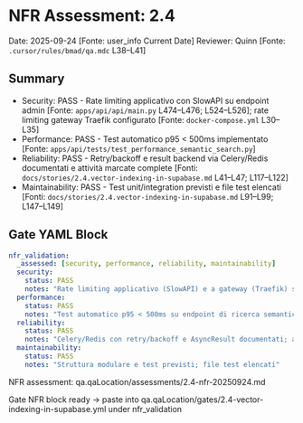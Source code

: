 # NFR Assessment: 2.4

Date: 2025-09-24 [Fonte: user_info Current Date]
Reviewer: Quinn [Fonte: `.cursor/rules/bmad/qa.mdc` L38–L41]

## Summary
- Security: PASS - Rate limiting applicativo con SlowAPI su endpoint admin [Fonte: `apps/api/api/main.py` L474–L476; L524–L526]; rate limiting gateway Traefik configurato [Fonte: `docker-compose.yml` L30–L35]
- Performance: PASS - Test automatico p95 < 500ms implementato [Fonte: `apps/api/tests/test_performance_semantic_search.py`]
- Reliability: PASS - Retry/backoff e result backend via Celery/Redis documentati e attività marcate complete [Fonti: `docs/stories/2.4.vector-indexing-in-supabase.md` L41–L47; L117–L122]
- Maintainability: PASS - Test unit/integration previsti e file test elencati [Fonti: `docs/stories/2.4.vector-indexing-in-supabase.md` L91–L99; L147–L149]

## Gate YAML Block

```yaml
nfr_validation:
  _assessed: [security, performance, reliability, maintainability]
  security:
    status: PASS
    notes: "Rate limiting applicativo (SlowAPI) e a gateway (Traefik) sugli endpoint admin"
  performance:
    status: PASS
    notes: "Test automatico p95 < 500ms su endpoint di ricerca semantica"
  reliability:
    status: PASS
    notes: "Celery/Redis con retry/backoff e AsyncResult documentati; attività relative marcate complete"
  maintainability:
    status: PASS
    notes: "Struttura modulare e test previsti; file test elencati"
```

NFR assessment: qa.qaLocation/assessments/2.4-nfr-20250924.md

Gate NFR block ready → paste into qa.qaLocation/gates/2.4-vector-indexing-in-supabase.yml under nfr_validation
